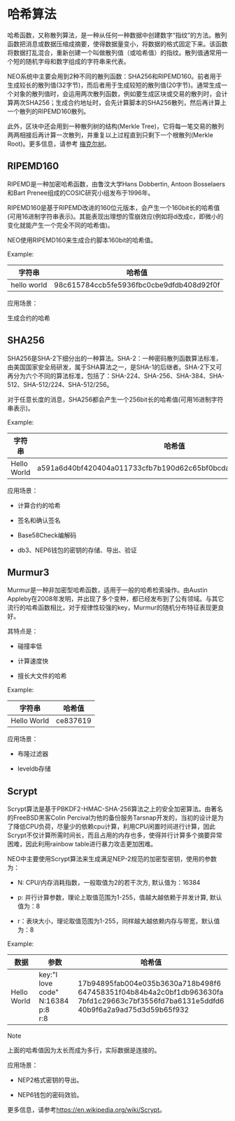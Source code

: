 # 哈希算法

哈希函数，又称散列算法，是一种从任何一种数据中创建数字“指纹”的方法。散列函数把消息或数据压缩成摘要，使得数据量变小，将数据的格式固定下来。该函数将数据打乱混合，重新创建一个叫做散列值（或哈希值）的指纹。散列值通常用一个短的随机字母和数字组成的字符串来代表。

NEO系统中主要会用到2种不同的散列函数：SHA256和RIPEMD160。前者用于生成较长的散列值(32字节)，而后者用于生成较短的散列值(20字节)。通常生成一个对象的散列值时，会运用两次散列函数，例如要生成区块或交易的散列时，会计算两次SHA256；生成合约地址时，会先计算脚本的SHA256散列，然后再计算上一个散列的RIPEMD160散列。 

此外，区块中还会用到一种散列树的结构(Merkle Tree)，它将每一笔交易的散列两两相接后再计算一次散列，并重复以上过程直到只剩下一个根散列(Merkle Root)。更多信息，请参考 [梅克尔树](../../advanced/merkle_tree.md)。

## RIPEMD160 

RIPEMD是一种加密哈希函数，由鲁汶大学Hans Dobbertin, Antoon Bosselaers和Bart Prenee组成的COSIC研究小组发布于1996年。 

RIPEMD160是基于RIPEMD改进的160位元版本，会产生一个160bit长的哈希值(可用16进制字符串表示)。其能表现出理想的雪崩效应(例如将d改成c，即微小的变化就能产生一个完全不同的哈希值)。

NEO使用RIPEMD160来生成合约脚本160bit的哈希值。

Example:

| 字符串      | 哈希值                                   |
| ----------- | ---------------------------------------- |
| hello world | 98c615784ccb5fe5936fbc0cbe9dfdb408d92f0f |

应用场景：

生成合约的哈希

## SHA256 

SHA256是SHA-2下细分出的一种算法。SHA-2：一种密码散列函数算法标准，由美国国家安全局研发，属于SHA算法之一，是SHA-1的后继者。SHA-2下又可再分为六个不同的算法标准，包括了：SHA-224、SHA-256、SHA-384、SHA-512、SHA-512/224、SHA-512/256。

对于任意长度的消息，SHA256都会产生一个256bit长的哈希值(可用16进制字符串表示)。

Example:

| 字符串      | 哈希值                                                       |
| ----------- | ------------------------------------------------------------ |
| Hello World | a591a6d40bf420404a011733cfb7b190d62c65bf0bcda32b57b277d9ad9f146e |

应用场景：

- 计算合约的哈希

- 签名和确认签名

- Base58Check编解码

- db3、NEP6钱包的密钥的存储、导出、验证

## Murmur3 

Murmur是一种非加密型哈希函数，适用于一般的哈希检索操作。由Austin Appleby在2008年发明，并出现了多个变种，都已经发布到了公有领域。与其它流行的哈希函数相比，对于规律性较强的key，Murmur的随机分布特征表现更良好。

其特点是：

   - 碰撞率低

   - 计算速度快

   - 擅长大文件的哈希

Example:

| 字符串 | 哈希值  |
| ---|---|
| Hello World |ce837619 |

应用场景：

- 布隆过滤器

- leveldb存储

## Scrypt

Scrypt算法是基于PBKDF2-HMAC-SHA-256算法之上的安全加密算法。由著名的FreeBSD黑客Colin Percival为他的备份服务Tarsnap开发的，当初的设计是为了降低CPU负荷，尽量少的依赖cpu计算，利用CPU闲置时间进行计算，因此Scrypt不仅计算所需时间长，而且占用的内存也多，使得并行计算多个摘要异常困难，因此利用rainbow table进行暴力攻击更加困难。

NEO中主要使用Scrypt算法来生成满足NEP-2规范的加密型密钥，使用的参数为：

- N: CPU/内存消耗指数，一般取值为2的若干次方, 默认值为：16384

- p: 并行计算参数，理论上取值范围为1-255，值越大越依赖于并发计算, 默认值为：8

- r：表块大小，理论取值范围为1-255，同样越大越依赖内存与带宽，默认值为：8

Example:

| 数据 | 参数  | 哈希值  |
|---|---|---|
| Hello World | key:"I love code"<br>N:16384<br>p:8<br>r:8 | 17b94895fab004e035b3630a718b498f6<br>647458351f04b84b4a2c0bf1db963630fa<br>7bfd1c29663c7bf3556fd7ba6131e5ddfd6<br>40b9f6a2a9ad75d3d59b65f932 |

> [!NOTE]
>
> 上面的哈希值因为太长而成为多行，实际数据是连接的。

应用场景：

- NEP2格式密钥的导出。

- NEP6钱包的密码效验。

更多信息，请参考<https://en.wikipedia.org/wiki/Scrypt>。
